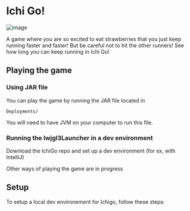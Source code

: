 # Ichi Go!

![image](https://github.com/user-attachments/assets/fa79db4f-709d-4ace-9bb0-3e136bac7c09)

A game where you are so excited to eat strawberries that you just keep running faster and faster! But be careful not to hit the other runners! See how long you can keep running in Ichi Go!

## Playing the game

### Using JAR file

You can play the game by running the JAR file located in 
```
Deployments/
```

You will need to have JVM on your computer to run this file. 

### Running the lwjgl3Launcher in a dev environment

Download the IchiGo repo and set up a dev environment (for ex, with IntelliJ)

Other ways of playing the game are in progress

## Setup

To setup a local dev environement for Ichigo, follow these steps:
